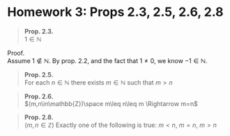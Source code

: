 # Homework 3: Props 2.3, 2.5, 2.6, 2.8
> **Prop. 2.3.**  
> $1\in\mathbb{N}$

Proof.  
Assume $1\notin\mathbb{N}$. By prop. 2.2, and the fact that $1\neq 0$, we know $-1\in\mathbb{N}$.

> **Prop. 2.5.**  
> For each $n\in\mathbb{N}$ there exists $m\in\mathbb{N}$ such that $m\gt n$

> **Prop. 2.6.**  
> $(m,n\in\mathbb{Z})\space m\leq n\leq m \Rightarrow m=n$

> **Prop. 2.8.**  
> $(m,n\in\mathbb{Z})$ Exactly one of the following is true: $m<n$, $m=n$, $m>n$



